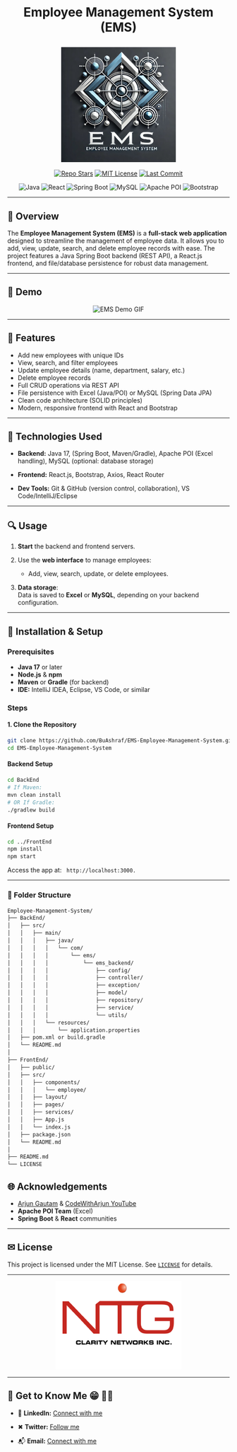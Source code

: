 # <p align="center">Employee Management System (EMS)</p>
<p align="center">
  <img src="https://github.com/BuAshraf/EMS-Employee-Management-System/blob/main/assets/EMS_logo.jpg" height="260">
</p>

<p align="center">
  <a href="https://github.com/BuAshraf/Employee-Management-System"><img alt="Repo Stars" src="https://img.shields.io/github/stars/BuAshraf/Employee-Management-System?style=for-the-badge"></a>
  <a href="https://github.com/BuAshraf/Employee-Management-System/blob/main/LICENSE"><img alt="MIT License" src="https://img.shields.io/github/license/BuAshraf/Employee-Management-System?style=for-the-badge"></a>
  <a href="https://github.com/BuAshraf/Employee-Management-System/commits/main"><img alt="Last Commit" src="https://img.shields.io/github/last-commit/BuAshraf/Employee-Management-System?style=for-the-badge"></a>
</p>

<p align="center">
  <img alt="Java" src="https://img.shields.io/badge/java-%23ED8B00.svg?style=for-the-badge&logo=openjdk&logoColor=white"/>
  <img alt="React" src="https://img.shields.io/badge/react-%2320232a.svg?style=for-the-badge&logo=react&logoColor=%2361DAFB"/>
  <img alt="Spring Boot" src="https://img.shields.io/badge/springboot-6DB33F.svg?style=for-the-badge&logo=springboot&logoColor=white"/>
  <img alt="MySQL" src="https://img.shields.io/badge/mysql-%2300f.svg?style=for-the-badge&logo=mysql&logoColor=white"/>
  <img alt="Apache POI" src="https://img.shields.io/badge/apache%20poi-%23D42029.svg?style=for-the-badge&logo=apache&logoColor=white"/>
  <img alt="Bootstrap" src="https://img.shields.io/badge/bootstrap-%23563D7C.svg?style=for-the-badge&logo=bootstrap&logoColor=white"/>
</p>

---

## 📜 Overview

The **Employee Management System (EMS)** is a **full-stack web application** designed to streamline the management of employee data. It allows you to add, view, update, search, and delete employee records with ease. The project features a Java Spring Boot backend (REST API), a React.js frontend, and file/database persistence for robust data management.

---

## 🎥 Demo

<p align="center">
  <img src="https://media.giphy.com/media/Lp5ajft6rI8f1I3CvR/giphy.gif" height="300" alt="EMS Demo GIF"/>
  <!-- Replace this link with your own GIF or screenshots! -->
</p>


---

## 🚀 Features

- Add new employees with unique IDs
- View, search, and filter employees
- Update employee details (name, department, salary, etc.)
- Delete employee records
- Full CRUD operations via REST API
- File persistence with Excel (Java/POI) or MySQL (Spring Data JPA)
- Clean code architecture (SOLID principles)
- Modern, responsive frontend with React and Bootstrap

---

## 🔧 Technologies Used

- **Backend:** Java 17, (Spring Boot, Maven/Gradle), Apache POI (Excel handling), MySQL (optional: database storage)
  
- **Frontend:** React.js, Bootstrap,  Axios, React Router
  
- **Dev Tools:** Git & GitHub (version control, collaboration), VS Code/IntelliJ/Eclipse

---

## 🔍 Usage

1. **Start** the backend and frontend servers.

2. Use the **web interface** to manage employees:
    - Add, view, search, update, or delete employees.

3. **Data storage**:  
   Data is saved to **Excel** or **MySQL**, depending on your backend configuration.

---

## 💼 Installation & Setup

### Prerequisites

- **Java 17** or later
- **Node.js** & **npm**
- **Maven** or **Gradle** (for backend)
- **IDE:** IntelliJ IDEA, Eclipse, VS Code, or similar

### Steps

#### 1. Clone the Repository

```bash
git clone https://github.com/BuAshraf/EMS-Employee-Management-System.git
cd EMS-Employee-Management-System
```
#### Backend Setup
```bash
cd BackEnd
# If Maven:
mvn clean install
# OR If Gradle:
./gradlew build
```
#### Frontend Setup
```bash
cd ../FrontEnd
npm install
npm start
```
Access the app at: ``` http://localhost:3000.```

---

### 📂 Folder Structure
```bash
Employee-Management-System/
├── BackEnd/
│   ├── src/
│   │   ├── main/
│   │   │   ├── java/
│   │   │   │   └── com/
│   │   │   │       └── ems/
│   │   │   │           └── ems_backend/
│   │   │   │               ├── config/
│   │   │   │               ├── controller/
│   │   │   │               ├── exception/
│   │   │   │               ├── model/
│   │   │   │               ├── repository/
│   │   │   │               ├── service/
│   │   │   │               └── utils/
│   │   │   └── resources/
│   │   │       └── application.properties
│   ├── pom.xml or build.gradle
│   └── README.md
│
├── FrontEnd/
│   ├── public/
│   ├── src/
│   │   ├── components/
│   │   │   └── employee/
│   │   ├── layout/
│   │   ├── pages/
│   │   ├── services/
│   │   ├── App.js
│   │   └── index.js
│   ├── package.json
│   └── README.md
│
├── README.md
└── LICENSE
```
## 🌐 Acknowledgements

- [Arjun Gautam](https://github.com/arjungautam1) & [CodeWithArjun YouTube](https://www.youtube.com/@CodeWithArjun)
- **Apache POI Team** (Excel)
- **Spring Boot** & **React** communities

---

## ✉ License

This project is licensed under the MIT License. See [`LICENSE`](LICENSE) for details.

---
<p align="center">
  <a href="https://ntgclarity.com/" target="_blank">
    <img
      src="https://github.com/BuAshraf/Employee-Management-System/blob/main/assets/NTG%20logo.gif"
      height="200"
      alt="NTG logo"
    >
  </a>
</p>

---

## 💬 Get to Know Me  😁 👨‍💻

- 💼 **LinkedIn:** [Connect with me](www.linkedin.com/in/muhammed-alkulaib-773492238)

- ✖ **Twitter:** [Follow me](https://twitter.com/bo_ashraf)

- 📬 **Email:** [Connect with me](muhammedalmugera21@gmail.com)

